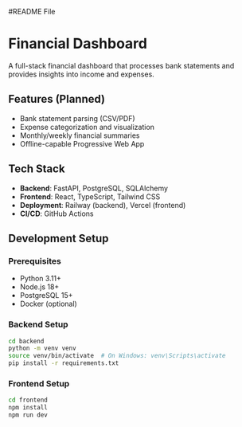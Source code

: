 #README File

# Financial Dashboard

A full-stack financial dashboard that processes bank statements and provides insights into income and expenses.

## Features (Planned)
- Bank statement parsing (CSV/PDF)
- Expense categorization and visualization
- Monthly/weekly financial summaries
- Offline-capable Progressive Web App

## Tech Stack
- **Backend**: FastAPI, PostgreSQL, SQLAlchemy
- **Frontend**: React, TypeScript, Tailwind CSS
- **Deployment**: Railway (backend), Vercel (frontend)
- **CI/CD**: GitHub Actions

## Development Setup

### Prerequisites
- Python 3.11+
- Node.js 18+
- PostgreSQL 15+
- Docker (optional)

###

### Backend Setup
```bash
cd backend
python -m venv venv
source venv/bin/activate  # On Windows: venv\Scripts\activate
pip install -r requirements.txt
```
### Frontend Setup
```bash
cd frontend
npm install
npm run dev
```